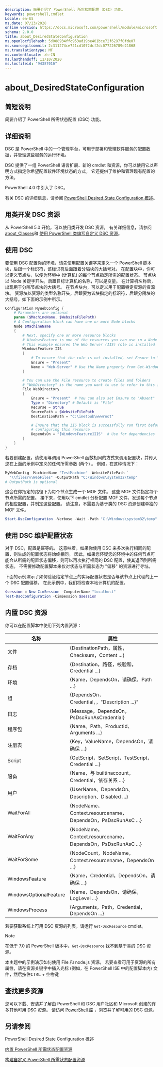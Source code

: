 ```yaml
---
description: 简要介绍了 PowerShell 所需状态配置 (DSC) 功能。
keywords: powershell,cmdlet
Locale: en-US
ms.date: 07/23/2020
online version: https://docs.microsoft.com/powershell/module/microsoft.powershell.core/about/about_desiredstateconfiguration?view=powershell-5.1&WT.mc_id=ps-gethelp
schema: 2.0.0
title: about_DesiredStateConfiguration
ms.openlocfilehash: 5d088934ffc953ad19be401bce72f6287f0fde07
ms.sourcegitcommit: 2c311274ce721cd1072dcf2dc077226789e21868
ms.translationtype: MT
ms.contentlocale: zh-CN
ms.lasthandoff: 11/10/2020
ms.locfileid: "94387016"
---
```

# <a name="about_desiredstateconfiguration"></a>about_DesiredStateConfiguration

## <a name="short-description"></a>简短说明

简要介绍了 PowerShell 所需状态配置 (DSC) 功能。

## <a name="long-description"></a>详细说明

DSC 是 PowerShell 中的一个管理平台，可用于部署和管理软件服务的配置数据，并管理这些服务的运行环境。

DSC 提供了一组 PowerShell 语言扩展、新的 cmdlet 和资源，你可以使用它以声明方式指定你希望配置软件环境状态的方式。 它还提供了维护和管理现有配置的方法。

PowerShell 4.0 中引入了 DSC。

有关 DSC 的详细信息，请参阅 [PowerShell Desired State Configuration 概述](/powershell/scripting/dsc/overview/overview)。

## <a name="developing-dsc-resources-with-classes"></a>用类开发 DSC 资源

从 PowerShell 5.0 开始，可以使用类开发 DSC 资源。
有关详细信息，请参阅 [about_Classes](about_Classes.md)和 [使用 PowerShell 类编写自定义 DSC 资源](/powershell/scripting/dsc/resources/authoringresourceclass)。

## <a name="using-dsc"></a>使用 DSC

要使用 DSC 配置你的环境，请先使用配置关键字来定义一个 PowerShell 脚本块，后跟一个标识符，该标识符后面跟着分隔块的大括号对。 在配置块中，你可以定义节点块，以便为环境中 (计算机) 的每个节点指定所需的配置状态。 节点块以 Node 关键字开头，后跟目标计算机的名称，可以是变量。 在计算机名称后，出现用于分隔节点块的大括号。 在节点块内，可以定义用于配置特定资源的资源块。 资源块以资源的类型名称开头，后跟要为该块指定的标识符，后跟分隔块的大括号，如下面的示例中所示。

```powershell
Configuration MyWebConfig {
    # Parameters are optional
    param ($MachineName, $WebsiteFilePath)
    # A Configuration block can have one or more Node blocks
    Node $MachineName
    {
        # Next, specify one or more resource blocks
        # WindowsFeature is one of the resources you can use in a Node block
        # This example ensures the Web Server (IIS) role is installed
        WindowsFeature IIS
        {
            # To ensure that the role is not installed, set Ensure to "Absent"
            Ensure = "Present"
            Name = "Web-Server" # Use the Name property from Get-WindowsFeature
        }

        # You can use the File resource to create files and folders
        # "WebDirectory" is the name you want to use to refer to this instance
        File WebDirectory
        {
            Ensure = "Present"  # You can also set Ensure to "Absent"
            Type = "Directory" # Default is "File"
            Recurse = $true
            SourcePath = $WebsiteFilePath
            DestinationPath = "C:\inetpub\wwwroot"

            # Ensure that the IIS block is successfully run first before
            # configuring this resource
            DependsOn = "[WindowsFeature]IIS"  # Use for dependencies
        }
    }
}
```

若要创建配置，请使用与调用 PowerShell 函数相同的方式来调用配置块，并传入您在上面的示例中定义的任何所需参数 (两个) 。 例如，在这种情况下：

```powershell
MyWebConfig -MachineName "TestMachine" -WebsiteFilePath `
  "\\filesrv\WebFiles" -OutputPath "C:\Windows\system32\temp"
# OutputPath is optional
```

这会在你指定的路径下为每个节点生成一个 MOF 文件。 这些 MOF 文件指定每个节点所需的配置。 接下来，使用以下 cmdlet 分析配置 MOF 文件，发送每个节点的相应配置，并制定这些配置。 请注意，不需要为基于类的 DSC 资源创建单独的 MOF 文件。

```powershell
Start-DscConfiguration -Verbose -Wait -Path "C:\Windows\system32\temp"
```

## <a name="using-dsc-to-maintain-configuration-state"></a>使用 DSC 维护配置状态

对于 DSC，配置是幂等的。 这意味着，如果你使用 DSC 来多次执行相同的配置，则生成的配置状态将始终相同。 因此，如果您怀疑您的环境中的任何节点可能会从所需的配置状态偏移，则可以再次执行相同的 DSC 配置，使其返回到所需状态。 不需要修改配置脚本来仅对状态与所需状态为 "偏移" 的资源进行寻址。

下面的示例演示了如何验证给定节点上的实际配置状态是否与该节点上代理的上一个 DSC 配置偏移。 在此示例中，我们将检查本地计算机的配置。

```powershell
$session = New-CimSession -ComputerName "localhost"
Test-DscConfiguration -CimSession $session
```

## <a name="built-in-dsc-resources"></a>内置 DSC 资源

你可以在配置脚本中使用下列内置资源：

|名称                  |属性                                         |
|----------------------|---------------------------------------------------|
|文件                  |{DestinationPath，属性，Checksum，Content ...}|
|存档               |{Destination，路径，校验和，Credential ...}       |
|环境           |{Name，DependsOn，请确保，Path ...}                 |
|组                 |{DependsOn，Credential，，"Description ...}" |
|日志                   |{Message，DependsOn，PsDscRunAsCredential}         |
|程序包               |{Name、Path、ProductId、Arguments ...}              |
|注册表              |{Key，ValueName，DependsOn，请确保 ...}             |
|Script                |{GetScript，SetScript，TestScript，Credential ...}  |
|服务               |{Name，与 builtinaccount，Credential，依存关系 ...}|
|用户                  |{UserName、DependsOn、Description、Disabled ...}    |
|WaitForAll            |{NodeName，Context.resourcename，DependsOn，PsDscRunAsC ...}|
|WaitForAny            |{NodeName，Context.resourcename，DependsOn，PsDscRunAsC ...}|
|WaitForSome           |{NodeCount，NodeName，Context.resourcename，DependsOn ...}  |
|WindowsFeature        |{Name，Credential，DependsOn，请确保 ...}           |
|WindowsOptionalFeature|{Name，DependsOn，请确保，LogLevel ...}             |
|WindowsProcess        |{Arguments，Path，Credential，DependsOn ...}        |

若要获取系统上可用 DSC 资源的列表，请运行 `Get-DscResource` cmdlet。

> [!NOTE]
> 在低于 7.0 的 PowerShell 版本中，`Get-DscResource` 找不到基于类的 DSC 资源。

本主题中的示例演示如何使用 File 和 node.js 资源。 若要查看可用于资源的所有属性，请在资源关键字中插入光标 (例如，在 PowerShell ISE 中的配置脚本内) 文件，然后按住<kbd>CTRL</kbd> + <kbd>空格键</kbd>

## <a name="find-more-resources"></a>查找更多资源

您可以下载、安装并了解由 PowerShell 和 DSC 用户社区和 Microsoft 创建的许多其他可用 DSC 资源。 请访问 [PowerShell 库](https://www.powershellgallery.com/) ，浏览并了解可用的 DSC 资源。

## <a name="see-also"></a>另请参阅

[PowerShell Desired State Configuration 概述](/powershell/scripting/dsc/overview/overview)

[内置 PowerShell 所需状态配置资源](/powershell/scripting/dsc/resources/resources)

[构建自定义 PowerShell 所需状态配置资源](/powershell/scripting/dsc/resources/authoringResource)
